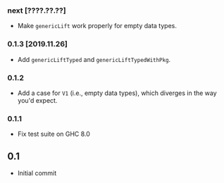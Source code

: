 ### next [????.??.??]
* Make `genericLift` work properly for empty data types.

### 0.1.3 [2019.11.26]
* Add `genericLiftTyped` and `genericLiftTypedWithPkg`.

### 0.1.2
* Add a case for `V1` (i.e., empty data types), which diverges in the way
  you'd expect.

### 0.1.1
* Fix test suite on GHC 8.0

## 0.1
* Initial commit
